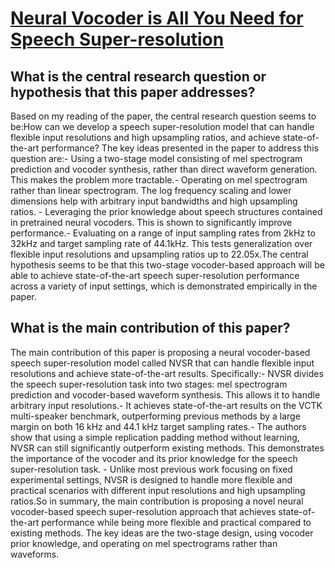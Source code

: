 # [Neural Vocoder is All You Need for Speech Super-resolution](https://arxiv.org/abs/2203.14941)

## What is the central research question or hypothesis that this paper addresses?

Based on my reading of the paper, the central research question seems to be:How can we develop a speech super-resolution model that can handle flexible input resolutions and high upsampling ratios, and achieve state-of-the-art performance? The key ideas presented in the paper to address this question are:- Using a two-stage model consisting of mel spectrogram prediction and vocoder synthesis, rather than direct waveform generation. This makes the problem more tractable.- Operating on mel spectrogram rather than linear spectrogram. The log frequency scaling and lower dimensions help with arbitrary input bandwidths and high upsampling ratios. - Leveraging the prior knowledge about speech structures contained in pretrained neural vocoders. This is shown to significantly improve performance.- Evaluating on a range of input sampling rates from 2kHz to 32kHz and target sampling rate of 44.1kHz. This tests generalization over flexible input resolutions and upsampling ratios up to 22.05x.The central hypothesis seems to be that this two-stage vocoder-based approach will be able to achieve state-of-the-art speech super-resolution performance across a variety of input settings, which is demonstrated empirically in the paper.


## What is the main contribution of this paper?

The main contribution of this paper is proposing a neural vocoder-based speech super-resolution model called NVSR that can handle flexible input resolutions and achieve state-of-the-art results. Specifically:- NVSR divides the speech super-resolution task into two stages: mel spectrogram prediction and vocoder-based waveform synthesis. This allows it to handle arbitrary input resolutions.- It achieves state-of-the-art results on the VCTK multi-speaker benchmark, outperforming previous methods by a large margin on both 16 kHz and 44.1 kHz target sampling rates.- The authors show that using a simple replication padding method without learning, NVSR can still significantly outperform existing methods. This demonstrates the importance of the vocoder and its prior knowledge for the speech super-resolution task. - Unlike most previous work focusing on fixed experimental settings, NVSR is designed to handle more flexible and practical scenarios with different input resolutions and high upsampling ratios.So in summary, the main contribution is proposing a novel neural vocoder-based speech super-resolution approach that achieves state-of-the-art performance while being more flexible and practical compared to existing methods. The key ideas are the two-stage design, using vocoder prior knowledge, and operating on mel spectrograms rather than waveforms.
